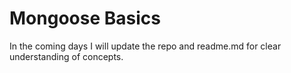 # Mongoose Basics

In the coming days I will update the repo and readme.md for clear understanding of concepts.
